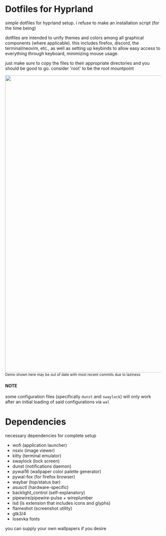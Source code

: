 # Dotfiles for Hyprland

simple dotfiles for hyprland setup. i refuse to make an installation script
(for the time being)

dotfiles are intended to unify themes and colors among all graphical components
(where applicable). this includes firefox, discord, the terminal/neovim, etc.,
as well as setting up keybinds to allow easy access to everything through
keyboard, minimizing mouse usage.

just make sure to copy the files to their appropriate directories and you
should be good to go. consider 'root' to be the root mountpoint

<img src="/assets/demo.webp" width=960>
<sub>Demo shown here may be out of date with most recent commits due to laziness</sub>

#### NOTE

some configuration files (specifically `dunst` and `swaylock`) will only work
after an initial loading of said configurations via `wal`

# Dependencies

necessary dependencies for complete setup

- wofi (application launcher)
- nsxiv (image viewer)
- kitty (terminal emulator)
- swaylock (lock screen)
- dunst (notifications daemon)
- pywal16 (wallpaper color palette generator)
- pywal-fox (for firefox browser)
- waybar (top/status bar)
- asusctl (hardware-specific)
- backlight_control (self-explanatory)
- pipewire/pipewire-pulse + wireplumber 
- lsd (ls extension that includes icons and glyphs)
- flameshot (screenshot utility)
- gtk3/4
- Iosevka fonts

you can supply your own wallpapers if you desire
